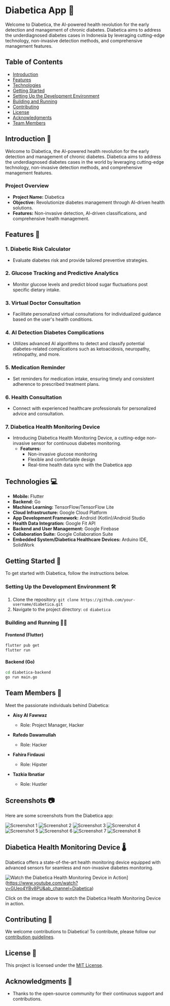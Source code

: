 # Diabetica App 🌟

Welcome to Diabetica, the AI-powered health revolution for the early detection and management of chronic diabetes. Diabetica aims to address the underdiagnosed diabetes cases in Indonesia by leveraging cutting-edge technology, non-invasive detection methods, and comprehensive management features.

## Table of Contents

- [Introduction](#introduction)
- [Features](#features)
- [Technologies](#technologies)
- [Getting Started](#getting-started)
- [Setting Up the Development Environment](#setting-up-the-development-environment)
- [Building and Running](#building-and-running)
- [Contributing](#contributing)
- [License](#license)
- [Acknowledgments](#acknowledgments)
- [Team Members](#team-members)

## Introduction 🌟

Welcome to Diabetica, the AI-powered health revolution for the early detection and management of chronic diabetes. Diabetica aims to address the underdiagnosed diabetes cases in the world by leveraging cutting-edge technology, non-invasive detection methods, and comprehensive management features.

### Project Overview

- **Project Name:** Diabetica
- **Objective:** Revolutionize diabetes management through AI-driven health solutions.
- **Features:** Non-invasive detection, AI-driven classifications, and comprehensive health management.

## Features 🚀

### 1. Diabetic Risk Calculator
- Evaluate diabetes risk and provide tailored preventive strategies.

### 2. Glucose Tracking and Predictive Analytics
- Monitor glucose levels and predict blood sugar fluctuations post specific dietary intake.

### 3. Virtual Doctor Consultation
- Facilitate personalized virtual consultations for individualized guidance based on the user's health conditions.

### 4. AI Detection Diabetes Complications
- Utilizes advanced AI algorithms to detect and classify potential diabetes-related complications such as ketoacidosis, neuropathy, retinopathy, and more.

### 5. Medication Reminder
- Set reminders for medication intake, ensuring timely and consistent adherence to prescribed treatment plans.

### 6. Health Consultation
- Connect with experienced healthcare professionals for personalized advice and consultation.

### 7. Diabetica Health Monitoring Device
- Introducing Diabetica Health Monitoring Device, a cutting-edge non-invasive sensor for continuous diabetes monitoring.
  - **Features:**
    - Non-invasive glucose monitoring
    - Flexible and comfortable design
    - Real-time health data sync with the Diabetica app

## Technologies 💻

- **Mobile:** Flutter
- **Backend:** Go
- **Machine Learning:** TensorFlow/TensorFlow Lite
- **Cloud Infrastructure:** Google Cloud Platform
- **App Development Framework:** Android (Kotlin)/Android Studio
- **Health Data Integration:** Google Fit API
- **Backend and User Management:** Google Firebase
- **Collaboration Suite:** Google Collaboration Suite
- **Embedded System/Diabetica Healthcare Devices:** Arduino IDE, SolidWork

## Getting Started 🚀

To get started with Diabetica, follow the instructions below.

### Setting Up the Development Environment 🛠️

1. Clone the repository: `git clone https://github.com/your-username/diabetica.git`
2. Navigate to the project directory: `cd diabetica`

### Building and Running 🏃‍♂️

#### Frontend (Flutter)

```bash
flutter pub get
flutter run
```

#### Backend (Go)

```bash
cd diabetica-backend
go run main.go
```

## Team Members 👥

Meet the passionate individuals behind Diabetica:

- **Aisy Al Fawwaz**
  - Role: Project Manager, Hacker

- **Rafedo Dawamullah**
  - Role: Hacker

- **Fahira Firdausi**
  - Role: Hipster

- **Tazkia Ibnatiar**
  - Role: Hustler

## Screenshots 📷

Here are some screenshots from the Diabetica app:

![Screenshot 1](https://i.ibb.co/f0W0pdC/Login.png)
![Screenshot 2](https://i.ibb.co/Qk9hxZ6/Register.png)
![Screenshot 3](https://i.ibb.co/2FDxMKW/Homepage.png)
![Screenshot 4](https://i.ibb.co/KbSSPyp/Glucose-History.png)
![Screenshot 5](https://i.ibb.co/SmDStvz/Consultation.png)
![Screenshot 6](https://i.ibb.co/ZzsML6L/Medicine-List.png)
![Screenshot 7](https://i.ibb.co/609sZyM/Add-Medicine.png)
![Screenshot 8](https://i.ibb.co/m623Dc8/User-Profile.png)

## Diabetica Health Monitoring Device 🌡️

Diabetica offers a state-of-the-art health monitoring device equipped with advanced sensors for seamless and non-invasive diabetes monitoring.

![Watch the Diabetica Health Monitoring Device in Action](https://img.youtube.com/vi/GUeo4YBv8PU/maxresdefault.jpg)](https://www.youtube.com/watch?v=GUeo4YBv8PU&ab_channel=Diabetica)

Click on the image above to watch the Diabetica Health Monitoring Device in action.

## Contributing 🤝

We welcome contributions to Diabetica! To contribute, please follow our [contribution guidelines](CONTRIBUTING.md).

## License 📄

This project is licensed under the [MIT License](LICENSE.md).

## Acknowledgments 🙌
- Thanks to the open-source community for their continuous support and contributions.
